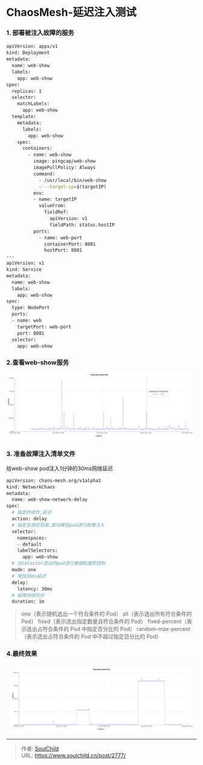 # ChaosMesh-延迟注入测试

<!--more-->
### 1. 部署被注入故障的服务
```bash
apiVersion: apps/v1
kind: Deployment
metadata:
  name: web-show
  labels:
    app: web-show
spec:
  replicas: 1
  selector:
    matchLabels:
      app: web-show
  template:
    metadata:
      labels:
        app: web-show
    spec:
      containers:
        - name: web-show
          image: pingcap/web-show
          imagePullPolicy: Always
          command:
            - /usr/local/bin/web-show
            - --target-ip=$(targetIP)
          env:
          - name: targetIP
            valueFrom:
              fieldRef:
                apiVersion: v1
                fieldPath: status.hostIP
          ports:
            - name: web-port
              containerPort: 8081
              hostPort: 8081
---
apiVersion: v1
kind: Service
metadata:
  name: web-show
  labels:
    app: web-show
spec:
  type: NodePort
  ports:
  - name: web
    targetPort: web-port
    port: 8081
  selector:
    app: web-show
```

### 2.查看web-show服务
![00805-wt8lrefrvuc.png](images/779256225.png "779256225")

### 3. 准备故障注入清单文件
给web-show pod注入1分钟的30ms网络延迟
```bash
apiVersion: chaos-mesh.org/v1alpha1
kind: NetworkChaos
metadata:
  name: web-show-network-delay
spec:
  # 指定的动作,延迟
  action: delay
  # 指定生效的范围,即对哪些pod进行故障注入
  selector:
    namespaces:
    - default
    labelSelectors:
      app: web-show
  # 对selector选出的pod进行更细粒度的控制
  mode: one
  # 增加30ms延迟
  delay:
    latency: 30ms
  # 故障持续时间
  duration: 1m
```
> one（表示随机选出一个符合条件的 Pod）
> all（表示选出所有符合条件的 Pod）
> fixed（表示选出指定数量且符合条件的 Pod）
> fixed-percent（表示选出占符合条件的 Pod 中指定百分比的 Pod）
> random-max-percent（表示选出占符合条件的 Pod 中不超过指定百分比的 Pod）

### 4.最终效果
![86448-cnm9oar8tju.png](images/3160615710.png "3160615710")


---

> 作者: [SoulChild](https://www.soulchild.cn)  
> URL: https://www.soulchild.cn/post/2777/  

